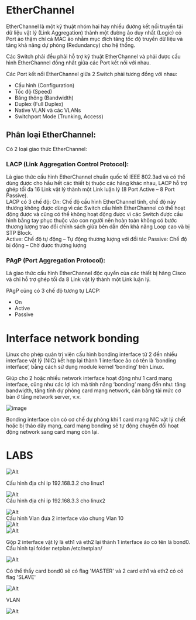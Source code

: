 # EtherChannel

EtherChannel là một kỹ thuật nhóm hai hay nhiều đường kết nối truyền tải dữ liệu vật lý (Link Aggregation) thành một đường ảo duy nhất (Logic) có Port ảo thậm chí cả MAC ảo nhằm mục đích tăng tốc độ truyền dữ liệu và tăng khả năng dự phòng (Redundancy) cho hệ thống.

Các Switch phải đều phải hỗ trợ kỹ thuật EtherChannel và phải được cấu hình EtherChannel đồng nhất giữa các Port kết nối với nhau.

Các Port kết nối EtherChannel giữa 2 Switch phải tương đồng với nhau:       
- Cấu hình (Configuration)        
- Tốc độ (Speed)      
- Băng thông (Bandwidth)      
- Duplex (Full Duplex)        
- Native VLAN và các VLANs        
- Switchport Mode (Trunking, Access)  


## Phân loại EtherChannel:
Có 2 loại giao thức EtherChannel:

###  LACP (Link Aggregation Control Protocol):
Là giao thức cấu hình EtherChannel chuẩn quốc tế IEEE 802.3ad và có thể dùng được cho hầu hết các thiết bị thuộc các hãng khác nhau, LACP hỗ trợ ghép tối đa 16 Link vật lý thành một Link luận lý (8 Port Active – 8 Port Passive).        
LACP có 3 chế độ:
On: Chế độ cấu hình EtherChannel tĩnh, chế độ này thường không được dùng vì các Switch cấu hình EtherChannel có thể hoạt động được và cũng có thể không hoạt động được vì các Switch được cầu hình bằng tay phục thuộc vào con người nên hoàn toàn không có bước thương lượng trao đổi chính sách giừa bên dẫn đến khả năng Loop cao và bị STP Block.       
Active: Chế độ tự động – Tự động thương lượng với đối tác
Passive: Chế độ bị động – Chờ được thương lượng 
### PAgP (Port Aggregation Protocol):
Là giao thức cấu hình EtherChannel độc quyền của các thiết bị hãng Cisco và chỉ hỗ trợ ghép tối đa 8 Link vật lý thành một Link luận lý.        

PAgP cũng có 3 chế độ tương tự LACP:

- On
- Active
- Passive
# Interface network bonding
Linux cho phép quản trị viên cấu hình bonding interface từ 2 đến nhiều interface vật lý (NIC) kết hợp lại thành 1 interface ảo có tên là ‘bonding interface‘, bằng cách sử dụng module kernel ‘bonding’ trên Linux. 

Giúp cho 2 hoặc nhiều network interface hoạt động như 1 card mạng interface, cũng như các lợi ích mà tính năng ‘bonding‘ mang đến như: tăng bandwidth, tăng tính dự phòng card mạng network, cân bằng tải mức cơ bản ở tầng network server, v.v.

![image](https://1.bp.blogspot.com/-pC3ffDXCgaU/VYppfrn-c0I/AAAAAAAABjo/f8Et3butsXk/s1600/bonding_linux.jpg)

Bonding interface còn có cơ chế dự phòng khi 1 card mạng NIC vật lý chết hoặc bị tháo dây mạng, card mạng bonding sẽ tự động chuyển đổi hoạt động network sang card mạng còn lại.



# LABS
![Alt](https://github.com/sys6101/vupncloud/raw/main/Picture/Network/mohinh1.png) 

Cấu hình địa chỉ ip 192.168.3.2 cho linux1   


![Alt](https://github.com/sys6101/vupncloud/raw/main/Picture/Network/b1.png)        
Cấu hình địa chỉ ip 192.168.3.3 cho linux2   


![Alt](https://github.com/sys6101/vupncloud/raw/main/Picture/Network/b2.png)                
Cấu hình Vlan đưa 2 interface vào chung Vlan 10             
![Alt](https://github.com/sys6101/vupncloud/raw/main/Picture/Network/vlan10.png)                
![Alt](https://github.com/sys6101/vupncloud/raw/main/Picture/Network/vlan101.png)    


    


Gộp 2 interface vật lý là eth1 và eth2 lại thành 1 interface ảo có tên là bond0. Cấu hình tại folder netplan /etc/netplan/


![Alt](https://github.com/sys6101/vupncloud/raw/main/Picture/Network/b3.png)    

Có thể thấy card bond0 sẽ có flag 'MASTER' và 2 card eth1 và eth2 có có flag 'SLAVE'

![Alt](https://github.com/sys6101/vupncloud/raw/main/Picture/Network/b4.png) 


VLAN

![Alt](https://github.com/sys6101/vupncloud/raw/main/Picture/Network/bondvlan.png) 

